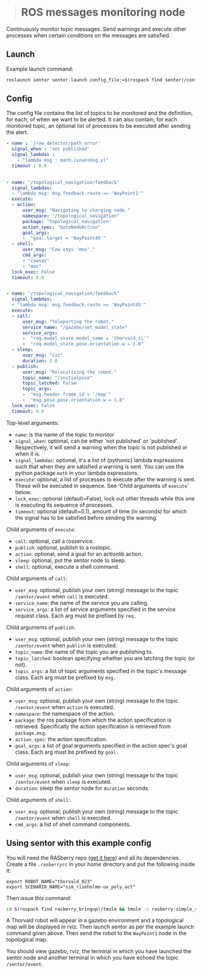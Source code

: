 ﻿


> # ROS messages monitoring node

Continuously monitor topic messages. Send warnings and execute other processes when certain conditions on the messages are satisfied. 

## Launch

Example launch command:

```sh
roslaunch sentor sentor.launch config_file:=$(rospack find sentor)/config/execute.yaml
```

## Config

The config file contains the list of topics to be monitored and the definition, for each, of when we want to be alerted. It can also contain, for each monitored topic, an optional list of processes to be executed after sending the alert.

```yaml
- name : '/row_detector/path_error'
  signal_when : 'not published'
  signal_lambdas :
    - "lambda msg : math.isnan(msg.y)"
  timeout : 0.0
  

- name: "/topological_navigation/feedback"
  signal_lambdas:
  - "lambda msg: msg.feedback.route == 'WayPoint1'"
  execute:
  - action:
      user_msg: "Navigating to charging node."
      namespace: "/topological_navigation"
      package: "topological_navigation"
      action_spec: "GotoNodeAction"
      goal_args:
      -  "goal.target = 'WayPoint45'"
  - shell:
      user_msg: "Cow says 'moo'."
      cmd_args:
      - "cowsay"
      - "moo"
  lock_exec: False
  timeout: 0.0                 


- name: "/topological_navigation/feedback"
  signal_lambdas:
  - "lambda msg: msg.feedback.route == 'WayPoint45'"
  execute:
  - call:
      user_msg: "Teleporting the robot."
      service_name: "/gazebo/set_model_state"
      service_args:
      -  "req.model_state.model_name = 'thorvald_ii'"
      -  "req.model_state.pose.orientation.w = 1.0"
  - sleep:
      user_msg: "zzz"
      duration: 3.0
  - publish:
      user_msg: "Relocalising the robot."
      topic_name: "/initialpose"
      topic_latched: False
      topic_args:
      -  "msg.header.frame_id = '/map'"
      -  "msg.pose.pose.orientation.w = 1.0"
  lock_exec: False
  timeout: 0.0
```
Top-level arguments:
- `name`: is the name of the topic to monitor
- `signal_when`: optional, can be either 'not published' or 'published'. Respectively, it will send a warning when the topic is not published or when it is.
- `signal_lambdas`: optional, it's a list of (pythonic) lambda expressions such that when they are satisfied a warning is sent. You can use the python package `math` in your lambda expressions.
- `execute`: optional, a list of processes to execute after the warning is sent. These will be executed in sequence. See 'Child arguments of `execute`' below.
- `lock_exec`: optional (default=False), lock out other threads while this one is executing its sequence of processes.
- `timeout`: optional (default=0.1), amount of time (in seconds) for which the signal has to be satisfied before sending the warning.

Child arguments of `execute`:
- `call`: optional, call a rosservice.
- `publish`: optional, publish to a rostopic.
- `action`: optional, send a goal for an actionlib action.
- `sleep`: optional, put the sentor node to sleep.
- `shell`: optional, execute a shell command.  

Child arguments of `call`:
- `user_msg`: optional, publish your own (string) message to the topic `/sentor/event` when `call` is executed.
- `service_name`: the name of the service you are calling.
- `service_args`: a list of service arguments specified in the service request class. Each arg must be prefixed by `req.`

Child arguments of `publish`:
- `user_msg`: optional, publish your own (string) message to the topic `/sentor/event` when `publish` is executed.
- `topic_name`: the name of the topic you are publishing to. 
- `topic_latched`: boolean specifying whether you are latching the topic (or not).
- `topic_args`: a list of topic arguments specified in the topic's message class. Each arg must be prefixed by `msg.`

Child arguments of `action`:
- `user_msg`: optional, publish your own (string) message to the topic `/sentor/event` when `action` is executed.
- `namespace`: the namespace of the action.
- `package`: the ros package from which the action specification is retrieved. Specifically the action specification is retrieved from `package.msg`. 
- `action_spec`: the action specification.
- `goal_args`: a list of goal arguments specified in the action spec's goal class. Each arg must be prefixed by `goal.`

Child arguments of `sleep`:
- `user_msg`:  optional, publish your own (string) message to the topic `/sentor/event` when `sleep` is executed.
- `duration`: sleep the sentor node for `duration` seconds.

Child arguments of `shell`:
- `user_msg`: optional, publish your own (string) message to the topic `/sentor/event` when `shell` is executed.
- `cmd_args`: a list of shell command components.

## Using sentor with this example config
You will need the RASberry repo (<a href="https://github.com/LCAS/RASberry">get it here</a>) and all its dependencies. Create a file `.rasberryrc` in your home directory and put the following inside it:

`export ROBOT_NAME="thorvald_023"`<br />
`export SCENARIO_NAME="sim_riseholme-uv_poly_act"`  

Then issue this command:
```sh
cd $(rospack find rasberry_bringup)/tmule && tmule -c rasberry-simple_robot_corner_hokuyos.yaml -W 3 launch
```
A Thorvald robot will appear in a gazebo environment and a topological map will be displayed in rviz. Then launch sentor as per the example launch command given above. Then send the robot to the `WayPoint1` node in the topological map. 

You should view gazebo, rviz, the terminal in which you have launched the sentor node and another terminal in which you have echoed the topic `/sentor/event`.
